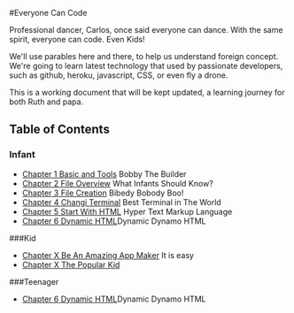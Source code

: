 #Everyone Can Code

Professional dancer, Carlos, once said everyone can dance. 
With the same spirit, everyone can code. Even Kids!

We'll use parables here and there, to help us understand foreign concept. We're going to learn latest technology that used by passionate developers, such as github, heroku, javascript, CSS, or even fly a drone. 

This is a working document that will be kept updated, a learning journey for both Ruth and papa.

## Table of Contents

### Infant
* [Chapter 1 Basic and Tools](infant/basic_and_tools.md) Bobby The Builder
* [Chapter 2 File Overview](infant/file_overview.md) What Infants Should Know?
* [Chapter 3 File Creation](infant/file_creation.md) Bibedy Bobody Boo!
* [Chapter 4 Changi Terminal](infant/terminal.md) Best Terminal in The World
* [Chapter 5 Start With HTML](infant/start_with_html.md) Hyper Text Markup Language
* [Chapter 6 Dynamic HTML](teenager/dynamic_html.md)Dynamic Dynamo HTML

###Kid
* [Chapter X Be An Amazing App Maker](kid/getting_started_as_app_maker.md) It is easy
* [Chapter X The Popular Kid](kid/search_engine_optimization.md) 

###Teenager
* [Chapter 6 Dynamic HTML](teenager/dynamic_html.md)Dynamic Dynamo HTML